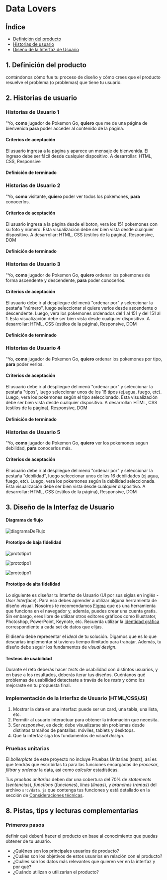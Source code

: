 # Data Lovers

## Índice

* [Definición del producto](#1-definición-del-producto)
* [Historias de usuario](#2-historias-de-usuario)
* [Diseño de la Interfaz de Usuario](#3-Diseño-de-la-Interfaz-de-Usuario)

## 1. Definición del producto

contándonos cómo fue tu proceso de diseño y cómo crees que el producto resuelve
el problema (o problemas) que tiene tu usuario.

## 2. Historias de usuario

### Historias de Usuario 1 ### 
"Yo, **como** jugador de Pokemon Go, **quiero** que me de una página de bienvenida **para** poder acceder al contenido de la página.

#### Criterios de aceptación ####
El usuario ingresa a la página y aparece un mensaje de bienvenida. El ingreso debe ser fácil desde cualquier dispositivo.
A desarrollar: HTML, CSS, Responsive

#### Definición de terminado ####

### Historias de Usuario 2 ### 
"Yo, **como** visitante, **quiero** poder ver todos los pokemones, **para** conocerlos.

#### Criterios de aceptación ####
El usuario ingresa a la página desde el boton, vera los 151 pokemones con su foto y número. Esta visualización debe ser bien vista desde cualquier dispositivo.
A desarrollar: HTML, CSS (estilos de la página), Responsive, DOM 

#### Definición de terminado ####

### Historias de Usuario 3 ### 
"Yo, **como** jugador de Pokemon Go, **quiero** ordenar los pokemones de forma ascendente y descendente, **para** poder conocerlos.

#### Criterios de aceptación ####
El usuario debe ir al despliegue del menú "ordenar por" y seleccionar la pestaña "número", luego seleccionar si quiere verlos desde ascendente o descendente. Luego, vera los pokemones ordenados del 1 al 151 y del 151 al 1. Esta visualización debe ser bien vista desde cualquier dispositivo. 
A desarrollar: HTML, CSS (estilos de la página), Responsive, DOM 

#### Definición de terminado ####

### Historias de Usuario 4 ### 
"Yo, **como** jugador de Pokemon Go, **quiero** ordenar los pokemones por tipo, **para** poder verlos.

#### Criterios de aceptación ####
El usuario debe ir al despliegue del menú "ordenar por" y seleccionar la pestaña "tipos", luego seleccionar unos de los 16 tipos (ej.agua, fuego, etc). Luego, vera los pokemones según el tipo seleccionado. Esta visualización debe ser bien vista desde cualquier dispositivo. 
A desarrollar: HTML, CSS (estilos de la página), Responsive, DOM 

#### Definición de terminado ####

### Historias de Usuario 5 ### 
"Yo, **como** jugador de Pokemon Go, **quiero** ver los pokemones segun debilidad, **para** conocerlos más.

#### Criterios de aceptación ####
El usuario debe ir al despliegue del menú "ordenar por" y seleccionar la pestaña "debilidad", luego seleccionar unos de los 16 debilidades (ej.agua, fuego, etc). Luego, vera los pokemones según la debilidad seleccionada. Esta visualización debe ser bien vista desde cualquier dispositivo. 
A desarrollar: HTML, CSS (estilos de la página), Responsive, DOM 

## 3. Diseño de la Interfaz de Usuario

#### Diagrama de flujo

![diagramaDeFlujo](/prototipados/diagramaFlujo.JPG)

#### Prototipo de baja fidelidad

![prototipo1](p1.jpg)

![prototipo1](p2.jpg)

![prototipo1](p3.jpg)

#### Prototipo de alta fidelidad

Lo siguiente es diseñar tu Interfaz de Usuario (UI por sus siglas en inglés -
_User Interface_). Para eso debes aprender a utilizar alguna herramienta de
diseño visual. Nosotros te recomendamos [Figma](https://www.figma.com/) que es
una herramienta que funciona en el navegador y, además, puedes crear una cuenta
gratis. Sin embargo, eres libre de utilizar otros editores gráficos como
Illustrator, Photoshop, PowerPoint, Keynote, etc. Recuerda utilizar la
[identidad gráfica](https://drive.google.com/open?id=1eeWFqrWpy-OYOH4EHDckFGunyrm9iNeE)
correspondiente a cada set de datos que elijas.

El diseño debe representar el _ideal_ de tu solución. Digamos que es lo que
desearías implementar si tuvieras tiempo ilimitado para trabajar. Además, tu
diseño debe seguir los fundamentos de _visual design_.

#### Testeos de usabilidad

Durante el reto deberás hacer _tests_ de usabilidad con distintos usuarios, y
en base a los resultados, deberás iterar tus diseños. Cuéntanos
qué problemas de usabilidad detectaste a través de los _tests_ y cómo los
mejoraste en tu propuesta final.

### Implementación de la Interfaz de Usuario (HTML/CSS/JS)

1. Mostrar la data en una interfaz: puede ser un card, una tabla, una lista,
   etc.
2. Permitir al usuario interactuar para obtener la infomación que necesita.
3. Ser _responsive_, es decir, debe visualizarse sin problemas desde distintos
   tamaños de pantallas: móviles, tablets y desktops.
4. Que la interfaz siga los fundamentos de _visual design_.

### Pruebas unitarias

El _boilerplate_ de este proyecto no incluye Pruebas Unitarias (_tests_), así es
que  tendrás que escribirlas tú para las funciones encargadas de  _procesar_,
_filtrar_ y _ordenar_ la data, así como _calcular_ estadísticas.

Tus _pruebas unitarias_ deben dar una cobertura del 70% de _statements_
(_sentencias_), _functions_ (_funciones_), _lines_ (_líneas_), y _branches_
(_ramas_) del archivo `src/data.js` que contenga tus funciones y está detallado
en la sección de [Consideraciones técnicas](#srcdatajs).

## 8. Pistas, tips y lecturas complementarias

### Primeros pasos

definir qué deberá hacer el producto en base al conocimiento que puedas obtener de tu usuario.

* ¿Quiénes son los principales usuarios de producto?
* ¿Cuáles son los objetivos de estos usuarios en relación con el producto?
* ¿Cuáles son los datos más relevantes que quieren ver en la interfaz y por qué?
* ¿Cuándo utilizan o utilizarían el producto?


